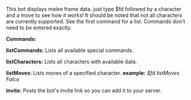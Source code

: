 This bot displays melee frame data. just type $fd followed by
a character and a move to see how it works!
It should be noted that not all characters are currently supported.
See the first command for a list. Commands don't need to be entered exactly.

__**Commands:**__

**listCommands:**
Lists all available special commands.

**listCharacters:**
Lists all characters with available data.

**listMoves**:
Lists moves of a specified character.
__example:__ *$fd listMoves Falco*

**invite:**
Posts the bot's invite link so you can add it to your server.

